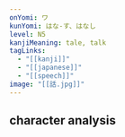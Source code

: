 ```yaml
---
onYomi: ワ
kunYomi: はな-す、はなし
level: N5
kanjiMeaning: tale, talk
tagLinks:
  - "[[kanji]]"
  - "[[japanese]]"
  - "[[speech]]"
image: "[[話.jpg]]"
---
```

## character analysis